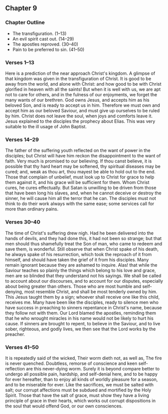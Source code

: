 ## Chapter 9

### Chapter Outline

- The transfiguration. (1–13)
- An evil spirit cast out. (14–29)
- The apostles reproved. (30–40)
- Pain to be preferred to sin. (41–50)

### Verses 1–13

Here is a prediction of the near approach Christ's kingdom. A glimpse of that kingdom was given in the transfiguration of Christ. It is good to be away from the world, and alone with Christ: and how good to be with Christ glorified in heaven with all the saints! But when it is well with us, we are apt not to care for others, and in the fulness of our enjoyments, we forget the many wants of our brethren. God owns Jesus, and accepts him as his beloved Son, and is ready to accept us in him. Therefore we must own and accept him as our beloved Saviour, and must give up ourselves to be ruled by him. Christ does not leave the soul, when joys and comforts leave it. Jesus explained to the disciples the prophecy about Elias. This was very suitable to the ill usage of John Baptist.

### Verses 14–29

The father of the suffering youth reflected on the want of power in the disciples; but Christ will have him reckon the disappointment to the want of faith. Very much is promised to our believing. If thou canst believe, it is possible that thy hard heart may be softened, thy spiritual diseases may be cured; and, weak as thou art, thou mayest be able to hold out to the end. Those that complain of unbelief, must look up to Christ for grace to help them against it, and his grace will be sufficient for them. Whom Christ cures, he cures effectually. But Satan is unwilling to be driven from those that have been long his slaves, and, when he cannot deceive or destroy the sinner, he will cause him all the terror that he can. The disciples must not think to do their work always with the same ease; some services call for more than ordinary pains.

### Verses 30–40

The time of Christ's suffering drew nigh. Had he been delivered into the hands of devils, and they had done this, it had not been so strange; but that men should thus shamefully treat the Son of man, who came to redeem and save them, is wonderful. Still observe that when Christ spake of his death, he always spake of his resurrection, which took the reproach of it from himself, and should have taken the grief of it from his disciples. Many remain ignorant because they are ashamed to inquire. Alas! that while the Saviour teaches so plainly the things which belong to his love and grace, men are so blinded that they understand not his sayings. We shall be called to account about our discourses, and to account for our disputes, especially about being greater than others. Those who are most humble and self-denying, most resemble Christ, and shall be most tenderly owned by him. This Jesus taught them by a sign; whoever shall receive one like this child, receives me. Many have been like the disciples, ready to silence men who have success in preaching to sinners repentance in Christ's name, because they follow not with them. Our Lord blamed the apostles, reminding them that he who wrought miracles in his name would not be likely to hurt his cause. If sinners are brought to repent, to believe in the Saviour, and to live sober, righteous, and godly lives, we then see that the Lord works by the preacher.

### Verses 41–50

It is repeatedly said of the wicked, Their worm dieth not, as well as, The fire is never quenched. Doubtless, remorse of conscience and keen self-reflection are this never-dying worm. Surely it is beyond compare better to undergo all possible pain, hardship, and self-denial here, and to be happy for ever hereafter, than to enjoy all kinds of worldly pleasure for a season, and to be miserable for ever. Like the sacrifices, we must be salted with salt; our corrupt affections must be subdued and mortified by the Holy Spirit. Those that have the salt of grace, must show they have a living principle of grace in their hearts, which works out corrupt dispositions in the soul that would offend God, or our own consciences.

